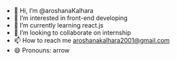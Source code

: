 - 👋 Hi, I’m @aroshanaKalhara
- 👀 I’m interested in front-end developing
- 🌱 I’m currently learning react.js
- 💞️ I’m looking to collaborate on internship
- 📫 How to reach me aroshanakalhara2001@gmail.com
- 😄 Pronouns: arrow

<!---
aroshanaKalhara/aroshanaKalhara is a ✨ special ✨ repository because its `README.md` (this file) appears on your GitHub profile.
You can click the Preview link to take a look at your changes.
--->
